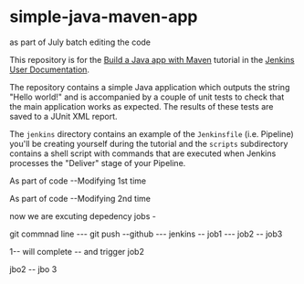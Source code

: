 # simple-java-maven-app


as part of July batch editing the code 



This repository is for the
[Build a Java app with Maven](https://jenkins.io/doc/tutorials/build-a-java-app-with-maven/)
tutorial in the [Jenkins User Documentation](https://jenkins.io/doc/).

The repository contains a simple Java application which outputs the string
"Hello world!" and is accompanied by a couple of unit tests to check that the
main application works as expected. The results of these tests are saved to a
JUnit XML report.

The `jenkins` directory contains an example of the `Jenkinsfile` (i.e. Pipeline)
you'll be creating yourself during the tutorial and the `scripts` subdirectory
contains a shell script with commands that are executed when Jenkins processes
the "Deliver" stage of your Pipeline.



As part of code --Modifying 1st time 

As part of code --Modifying 2nd  time 


now we are excuting depedency jobs - 


git commnad line --- git push --github --- jenkins -- job1 --- job2 -- job3 




1-- will complete -- and trigger job2 


jbo2 -- jbo 3 